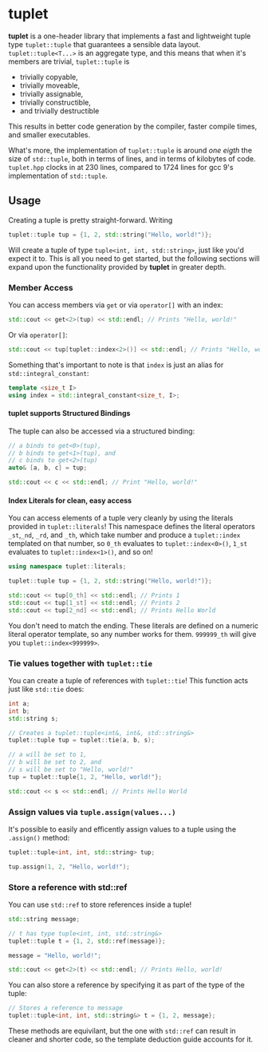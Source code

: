 # tuplet

**tuplet** is a one-header library that implements a fast and lightweight
tuple type `tuplet::tuple` that guarantees a sensible data layout.
`tuplet::tuple<T...>` is an aggregate type, and this means that when
it's members are trivial, `tuplet::tuple` is

- trivially copyable,
- trivially moveable,
- trivially assignable,
- trivially constructible,
- and trivially destructible

This results in better code generation by the compiler, faster compile
times, and smaller executables.

What's more, the implementation of `tuplet::tuple` is around *one eigth*
the size of `std::tuple`, both in terms of lines, and in terms of kilobytes
of code. `tuplet.hpp` clocks in at 230 lines, compared to 1724 lines for gcc 9's
implementation of `std::tuple`.

## Usage

Creating a tuple is pretty straight-forward. Writing
```cpp
tuplet::tuple tup = {1, 2, std::string("Hello, world!")};
```
Will create a tuple of type `tuple<int, int, std::string>`, just like you'd
expect it to. This is all you need to get started, but the following
sections will expand upon the functionality provided by **tuplet** in greater
depth.

### Member Access

You can access members via `get` or via `operator[]` with an index:
```cpp
std::cout << get<2>(tup) << std::endl; // Prints "Hello, world!"
```
Or via `operator[]`:
```cpp
std::cout << tup[tuplet::index<2>()] << std::endl; // Prints "Hello, world!"
```

Something that's important to note is that `index` is just an alias for
`std::integral_constant`:

```cpp
template <size_t I>
using index = std::integral_constant<size_t, I>;
```

#### **tuplet** supports Structured Bindings

The tuple can also be accessed via a structured binding:
```cpp
// a binds to get<0>(tup),
// b binds to get<1>(tup), and
// c binds to get<2>(tup)
auto& [a, b, c] = tup;

std::cout << c << std::endl; // Print "Hello, world!"
```
#### Index Literals for clean, easy access
You can access elements of a tuple very cleanly by using the literals
provided in `tuplet::literals`! This namespace defines the literal
operators `_st`,`_nd`, `_rd`, and `_th`, which take
number and produce a `tuplet::index` templated on that number,
so `0_th` evaluates to `tuplet::index<0>()`, `1_st` evaluates
to `tuplet::index<1>()`, and so on!

```cpp
using namespace tuplet::literals;

tuplet::tuple tup = {1, 2, std::string("Hello, world!")};

std::cout << tup[0_th] << std::endl; // Prints 1
std::cout << tup[1_st] << std::endl; // Prints 2
std::cout << tup[2_nd] << std::endl; // Prints Hello World
```
You don't need to match the ending. These literals are defined on a
numeric literal operator template, so any number works for them. `999999_th`
will give you `tuplet::index<999999>`.

### Tie values together with `tuplet::tie`

You can create a tuple of references with `tuplet::tie`! This function
acts just like `std::tie` does:
```cpp
int a;
int b;
std::string s;

// Creates a tuplet::tuple<int&, int&, std::string&>
tuplet::tuple tup = tuplet::tie(a, b, s);

// a will be set to 1,
// b will be set to 2, and
// s will be set to "Hello, world!"
tup = tuplet::tuple{1, 2, "Hello, world!"};

std::cout << s << std::endl; // Prints Hello World
```

### Assign values via `tuple.assign(values...)`

It's possible to easily and efficently assign values to a tuple using
the `.assign()` method:
```cpp
tuplet::tuple<int, int, std::string> tup;

tup.assign(1, 2, "Hello, world!");
```
### Store a reference with std::ref

You can use `std::ref` to store references inside a tuple!
```cpp
std::string message;

// t has type tuple<int, int, std::string&>
tuplet::tuple t = {1, 2, std::ref(message)};

message = "Hello, world!";

std::cout << get<2>(t) << std::endl; // Prints Hello, world!
```
You can also store a reference by specifying it as part of the type
of the tuple:
```cpp
// Stores a reference to message
tuplet::tuple<int, int, std::string&> t = {1, 2, message};
```
These methods are equivilant, but the one with `std::ref` can result
in cleaner and shorter code, so the template deduction guide accounts
for it.

